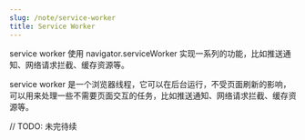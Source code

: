 ```yaml
---
slug: /note/service-worker
title: Service Worker
---
```

service worker 使用 navigator.serviceWorker 实现一系列的功能，比如推送通知、网络请求拦截、缓存资源等。

service worker 是一个浏览器线程，它可以在后台运行，不受页面刷新的影响，可以用来处理一些不需要页面交互的任务，比如推送通知、网络请求拦截、缓存资源等。


// TODO: 未完待续
